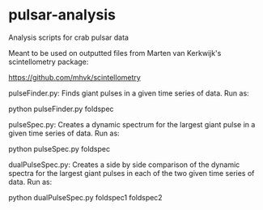 # pulsar-analysis
Analysis scripts for crab pulsar data

Meant to be used on outputted files from Marten van Kerkwijk's scintellometry package:

https://github.com/mhvk/scintellometry

pulseFinder.py:
Finds giant pulses in a given time series of data.
Run as:

python pulseFinder.py foldspec

pulseSpec.py:
Creates a dynamic spectrum for the largest giant pulse in a given time series of data.
Run as:

python pulseSpec.py foldspec

dualPulseSpec.py:
Creates a side by side comparison of the dynamic spectra for the largest giant pulses in each of the two given time 
series of data.
Run as:

python dualPulseSpec.py foldspec1 foldspec2
